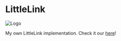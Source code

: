 # LittleLink

![Logo](https://cdn.cottle.cloud/littlelink/littlelink.gif)

My own LittleLink implementation. Check it our [here](https://links.kyngo.net)!
